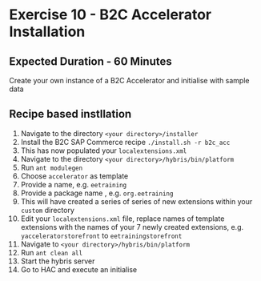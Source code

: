 # Exercise 10 - B2C Accelerator Installation
## Expected Duration - 60 Minutes

Create your own instance of a B2C Accelerator and initialise with sample data

## Recipe based instllation

1. Navigate to the directory `<your directory>/installer`
2. Install the B2C SAP Commerce recipe `./install.sh -r b2c_acc`
3. This has now populated your `localextensions.xml`
4. Navigate to the directory `<your directory>/hybris/bin/platform`
5. Run `ant modulegen`
6. Choose `accelerator` as template
7. Provide a name, e.g. `eetraining`
8. Provide a package name , e.g. `org.eetraining`
9. This will have created a series of series of new extensions within your `custom` directory
10. Edit your `localextensions.xml` file, replace names of template extensions with the names of your 7 newly created extensions, e.g. `yacceleratorstorefront` to `eetrainingstorefront`
11. Navigate to `<your directory>/hybris/bin/platform`
12. Run `ant clean all`
13. Start the hybris server
14. Go to HAC and execute an initialise

